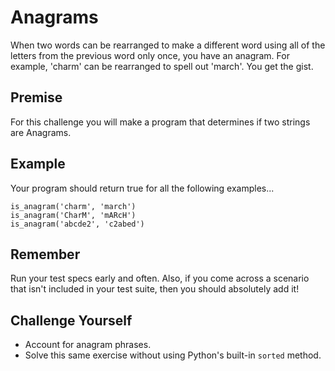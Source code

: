 # Anagrams

When two words can be rearranged to make a different word using all of the letters from the previous word only once, you have an anagram. For example, 'charm' can be rearranged to spell out 'march'. You get the gist.

## Premise

For this challenge you will make a program that determines if two strings are Anagrams.

## Example
Your program should return true for all the following examples...
```
is_anagram('charm', 'march')
is_anagram('CharM', 'mARcH')
is_anagram('abcde2', 'c2abed')
```
## Remember
Run your test specs early and often. Also, if you come across a scenario that isn't included in your test suite, then you should absolutely add it!

## Challenge Yourself
* Account for anagram phrases.
* Solve this same exercise without using Python's built-in `sorted` method.
